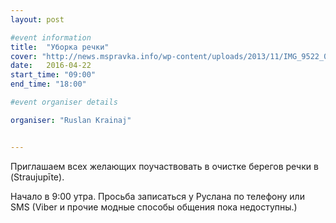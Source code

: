```yaml
---
layout: post

#event information
title:  "Уборка речки"
cover: "http://news.mspravka.info/wp-content/uploads/2013/11/IMG_9522_0-1024x682.jpg"
date:   2016-04-22
start_time: "09:00"
end_time: "18:00"

#event organiser details

organiser: "Ruslan Krainaj"


---
```


Приглашаем всех желающих поучаствовать в очистке берегов речки в (Straujupīte).

Начало в 9:00 утра. Просьба записаться у Руслана по телефону или SMS (Viber и прочие модные способы общения пока недоступны.)
